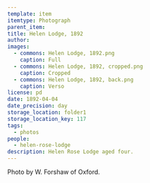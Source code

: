 ```yaml
---
template: item
itemtype: Photograph
parent_item: 
title: Helen Lodge, 1892
author: 
images:
  - commons: Helen Lodge, 1892.png
    caption: Full
  - commons: Helen Lodge, 1892, cropped.png
    caption: Cropped
  - commons: Helen Lodge, 1892, back.png
    caption: Verso
license: pd
date: 1892-04-04
date_precision: day
storage_location: folder1
storage_location_key: 117
tags:
  - photos
people:
  - helen-rose-lodge
description: Helen Rose Lodge aged four.
---
```


Photo by W. Forshaw of Oxford.
